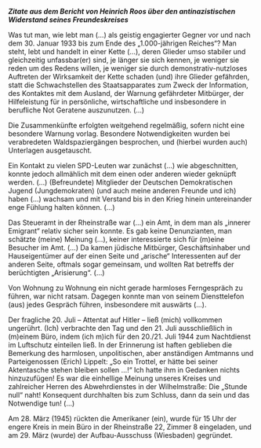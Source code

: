 ***Zitate aus dem Bericht von Heinrich Roos über den antinazistischen
Widerstand seines Freundeskreises***

Was tut man, wie lebt man (…) als geistig engagierter Gegner vor und
nach dem 30. Januar 1933 bis zum Ende des „1.000-jährigen Reiches“? Man
steht, lebt und handelt in einer Kette (…), deren Glieder umso stabiler
und gleichzeitig unfassbar(er) sind, je länger sie sich kennen, je
weniger sie reden um des Redens willen, je weniger sie durch
demonstrativ-nutzloses Auftreten der Wirksamkeit der Kette schaden (und)
ihre Glieder gefährden, statt die Schwachstellen des Staatsapparates zum
Zweck der Information, des Kontaktes mit dem Ausland, der Warnung
gefährdeter Mitbürger, der Hilfeleistung für in persönliche,
wirtschaftliche und insbesondere in berufliche Not Geratene auszunutzen.
(…)

Die Zusammenkünfte erfolgten weitgehend regelmäßig, sofern nicht eine
besondere Warnung vorlag. Besondere Notwendigkeiten wurden bei
verabredeten Waldspaziergängen besprochen, und (hierbei wurden auch)
Unterlagen ausgetauscht.

Ein Kontakt zu vielen SPD-Leuten war zunächst (…) wie abgeschnitten,
konnte jedoch allmählich mit dem einen oder anderen wieder geknüpft
werden. (…) (Befreundete) Mitglieder der Deutschen Demokratischen Jugend
(Jungdemokraten) (und auch meine anderen Freunde und ich) haben (…)
wachsam und mit Verstand bis in den Krieg hinein untereinander enge
Fühlung halten können. (…)

Das Steueramt in der Rheinstraße war (…) ein Amt, in dem man als
„innerer Emigrant“ relativ sicher sein konnte. Es gab keine
Denunzianten, man schätzte (meine) Meinung (…), keiner interessierte
sich für (m)eine Besucher im Amt. (…) Da kamen jüdische Mitbürger,
Geschäftsinhaber und Hauseigentümer auf der einen Seite und „arische“
Interessenten auf der anderen Seite, oftmals sogar gemeinsam, und
wollten Rat betreffs der berüchtigten „Arisierung“. (…)

Von Wohnung zu Wohnung ein nicht gerade harmloses Ferngespräch zu
führen, war nicht ratsam. Dagegen konnte man von seinem Diensttelefon
(aus) jedes Gespräch führen, insbesondere mit auswärts (…).

Der fragliche 20. Juli – Attentat auf Hitler – ließ (mich) vollkommen
ungerührt. (Ich) verbrachte den Tag und den 21. Juli ausschließlich in
(m)einem Büro, indem (ich m)ich für den 20./21. Juli 1944 zum
Nachtdienst im Luftschutz einteilen ließ. In der Erinnerung ist haften
geblieben die Bemerkung des harmlosen, unpolitischen, aber anständigen
Amtmanns und Parteigenossen (Erich) Lippelt: „So ein Trottel, er hätte
bei seiner Aktentasche stehen bleiben sollen …!“ Ich hatte ihm in
Gedanken nichts hinzuzufügen! Es war die einhellige Meinung unseres
Kreises und zahlreicher Herren des Abwehrdienstes in der Wilhelmstraße:
Die „Stunde null“ naht! Konsequent durchhalten bis zum Schluss, dann da
sein und das Notwendige tun! (…)

Am 28. März (1945) rückten die Amerikaner (ein), wurde für 15 Uhr der
engere Kreis in mein Büro in der Rheinstraße 22, Zimmer 8 eingeladen,
und am 29. März (wurde) der Aufbau-Ausschuss (Wiesbaden) gegründet.

